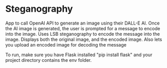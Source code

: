 # Steganography
App to call OpenAI API to generate an image using their DALL-E AI. Once the AI image is generated, the user is prompted for a message to encode into the image. Uses LSB steganography to encode the message into the image. Displays both the original image, and the encoded image. Also lets you upload an encoded image for decoding the message 

To run, make sure you have Flask installed "pip install flask" and your project directory contains the env folder. 